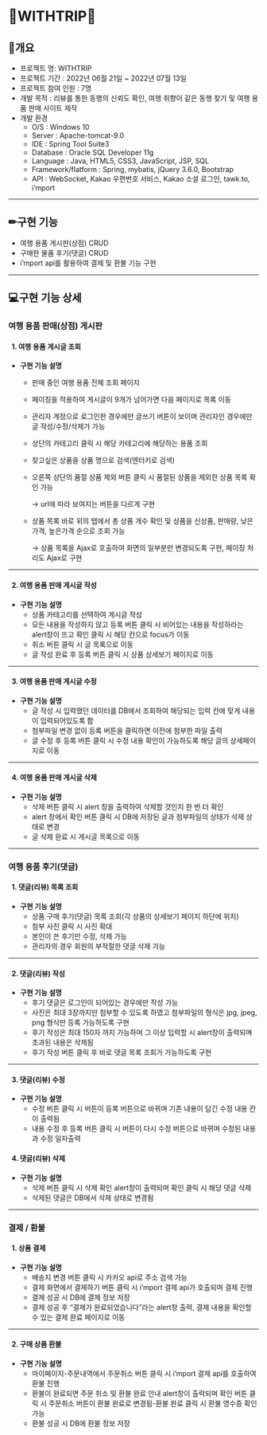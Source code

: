 # 🛫WITHTRIP🛬
## 📃개요
+ 프로젝트 명: WITHTRIP
+ 프로젝트 기간 : 2022년 06월 21일 ~ 2022년 07월 13일
+ 프로젝트 참여 인원 : 7명
+ 개발 목적 : 리뷰를 통한 동행의 신뢰도 확인, 여행 취향이 같은 동행 찾기 및 여행 용품 판매 사이트 제작
+ 개발 환경
  + O/S : Windows 10
  + Server : Apache-tomcat-9.0
  + IDE : Spring Tool Suite3
  + Database : Oracle SQL Developer 11g
  + Language : Java, HTML5, CSS3, JavaScript, JSP, SQL
  + Framework/flatform : Spring, mybatis, jQuery 3.6.0, Bootstrap
  + API : WebSocket, Kakao 우편번호 서비스, Kakao 소셜 로그인, tawk.to, i’mport
---------------------
## ✏구현 기능
  + 여행 용품 게시판(상점) CRUD
  + 구매한 물품 후기(댓글) CRUD
  + i’mport api를 활용하여 결제 및 환불 기능 구현
---------------------  
## 💻구현 기능 상세
### 여행 용품 판매(상점) 게시판
####  &nbsp;&nbsp;1. 여행 용품 게시글 조회
  - **구현 기능 설명**
    - 판매 중인 여행 용품 전체 조회 페이지
    - 페이징을 적용하여 게시글이 9개가 넘어가면 다음 페이지로 목록 이동
    - 관리자 계정으로 로그인한 경우에만 글쓰기 버튼이 보이며 관리자인 경우에만 글 작성/수정/삭제가 가능
    - 상단의 카테고리 클릭 시 해당 카테고리에 해당하는 용품 조회
    - 찾고싶은 상품을 상품 명으로 검색(엔터키로 검색)
    - 오른쪽 상단의 품절 상품 제외 버튼 클릭 시 품절된 상품을 제외한 상품 목록 확인 가능
        
        → url에 따라 보여지는 버튼을 다르게 구현
        
    - 상품 목록 바로 위의 탭에서 총 상품 개수 확인 및 상품을 신상품, 판매량, 낮은가격, 높은가격 순으로 조회 가능
        
        → 상품 목록을 Ajax로 호출하여 화면의 일부분만 변경되도록 구현, 페이징 처리도 Ajax로 구현
---
####  &nbsp;&nbsp;2. 여행 용품 판매 게시글 작성
  - **구현 기능 설명**
    - 상품 카테고리를 선택하여 게시글 작성
    - 모든 내용을 작성하지 않고 등록 버튼 클릭 시 비어있는 내용을 작성하라는 alert창이 뜨고 확인 클릭 시 해당 칸으로 focus가 이동
    - 취소 버튼 클릭 시 글 목록으로 이동
    - 글 작성 완료 후 등록 버튼 클릭 시 상품 상세보기 페이지로 이동
---
####  &nbsp;&nbsp;3. 여행 용품 판매 게시글 수정
  - **구현 기능 설명**
    - 글 작성 시 입력했던 데이터를 DB에서 조회하여 해당되는 입력 칸에 맞게 내용이 입력되어있도록 함
    - 첨부파일 변경 없이 등록 버튼을 클릭하면 이전에 첨부한 파일 출력
    - 글 수정 후 등록 버튼 클릭 시 수정 내용 확인이 가능하도록 해당 글의 상세페이지로 이동
---
####  &nbsp;&nbsp;4. 여행 용품 판매 게시글 삭제
  - **구현 기능 설명**
    - 삭제 버튼 클릭 시 alert 창을 출력하여 삭제할 것인지 한 번 더 확인
    - alert 창에서 확인 버튼 클릭 시 DB에 저장된 글과 첨부파일의 상태가 삭제 상태로 변경
    - 글 삭제 완료 시 게시글 목록으로 이동
---
### 여행 용품 후기(댓글)
####  &nbsp;&nbsp;1. 댓글(리뷰) 목록 조회
  - **구현 기능 설명**
    - 상품 구매 후기(댓글) 목록 조회(각 상품의 상세보기 페이지 하단에 위치)
    - 첨부 사진 클릭 시 사진 확대
    - 본인이 쓴 후기만 수정, 삭제 가능
    - 관리자의 경우 회원의 부적절한 댓글 삭제 가능
---
####  &nbsp;&nbsp;2. 댓글(리뷰) 작성
  - **구현 기능 설명**
    - 후기 댓글은 로그인이 되어있는 경우에만 작성 가능
    - 사진은 최대 3장까지만 첨부할 수 있도록 하였고 첨부파일의 형식은 jpg, jpeg, png 형식만 등록 가능하도록 구현
    - 후기 작성은 최대 150자 까지 가능하며 그 이상 입력할 시 alert창이 출력되며 초과된 내용은 삭제됨
    - 후기 작성 버튼 클릭 후 바로 댓글 목록 조회가 가능하도록 구현
---
####  &nbsp;&nbsp;3. 댓글(리뷰) 수정
  - **구현 기능 설명**
    - 수정 버튼 클릭 시 버튼이 등록 버튼으로 바뀌며 기존 내용이 담긴 수정 내용 칸이 출력됨
    - 내용 수정 후 등록 버튼 클릭 시 버튼이 다시 수정 버튼으로 바뀌며 수정된 내용과 수정 일자출력
####  &nbsp;&nbsp;4. 댓글(리뷰) 삭제
  - **구현 기능 설명**
    - 삭제 버튼 클릭 시 삭제 확인 alert창이 출력되며 확인 클릭 시 해당 댓글 삭제
    - 삭제된 댓글은 DB에서 삭제 상태로 변경됨 
---
### 결제 / 환불
####  &nbsp;&nbsp;1. 상품 결제
  - **구현 기능 설명**
    - 배송지 변경 버튼 클릭 시 카카오 api로 주소 검색 가능
    - 결제 화면에서 결제하기 버튼 클릭 시 i’mport 결제 api가 호출되며 결제 진행
    - 결제 성공 시 DB에 결제 정보 저장
    - 결제 성공 후 “결제가 완료되었습니다”라는 alert창 출력, 결제 내용을 확인할 수 있는 결제 완료 페이지로 이동
---
####  &nbsp;&nbsp;2. 구매 상품 환불
  - **구현 기능 설명**
    - 마이페이지-주문내역에서 주문취소 버튼 클릭 시 i’mport 결제 api를 호출하여 환불 진행
    - 환불이 완료되면 주문 취소 및 환불 완료 안내 alert창이 출력되며 확인 버튼 클릭 시 주문취소 버튼이 환불 완료로 변경됨-환불 완료 클릭 시 환불 영수증 확인 가능
    - 환불 성공 시 DB에 환불 정보 저장

